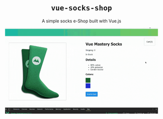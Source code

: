 <div align="center">
  
# `vue-socks-shop`

A simple socks e-Shop built with Vue.js

![](https://raw.githubusercontent.com/BolajiAyodeji/vue-socks-shop/master/img/vue-socks-shop.gif)

</div>
